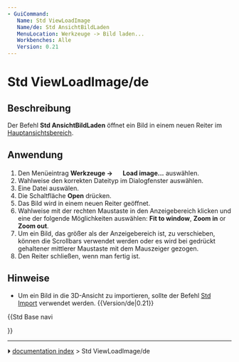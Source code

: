 ```yaml
---
- GuiCommand:
   Name: Std ViewLoadImage
   Name/de: Std AnsichtBildLaden
   MenuLocation: Werkzeuge -> Bild laden...
   Workbenches: Alle
   Version: 0.21
---
```


# Std ViewLoadImage/de



## Beschreibung

Der Befehl **Std AnsichtBildLaden** öffnet ein Bild in einem neuen Reiter im [Hauptansichtsbereich](Main_view_area/de.md).



## Anwendung

1.  Den Menüeintrag **Werkzeuge → <img src="images/Std_ViewLoadImage.svg" width=16px> Load image...** auswählen.
2.  Wahlweise den korrekten Dateityp im Dialogfenster auswählen.
3.  Eine Datei auswälen.
4.  Die Schaltfläche **Open** drücken.
5.  Das Bild wird in einem neuen Reiter geöffnet.
6.  Wahlweise mit der rechten Maustaste in den Anzeigebereich klicken und eine der folgende Möglichkeiten auswählen: **Fit to window**, **Zoom in** or **Zoom out**.
7.  Um ein Bild, das größer als der Anzeigebereich ist, zu verschieben, können die Scrollbars verwendet werden oder es wird bei gedrückt gehaltener mittlerer Maustaste mit dem Mauszeiger gezogen.
8.  Den Reiter schließen, wenn man fertig ist.



## Hinweise

-   Um ein Bild in die 3D-Ansicht zu importieren, sollte der Befehl [Std Import](Std_Import/de.md) verwendet werden. {{Version/de|0.21}}





{{Std Base navi

}}



---
⏵ [documentation index](../README.md) > Std ViewLoadImage/de
